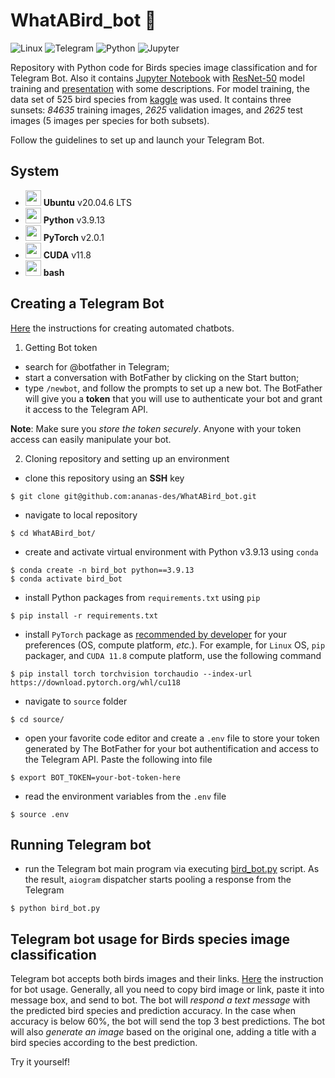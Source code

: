 # WhatABird_bot 🐤

![Linux](https://img.shields.io/badge/Linux-FCC624?style=for-the-badge&logo=linux&logoColor=black) ![Telegram](https://img.shields.io/badge/Telegram-2CA5E0?style=for-the-badge&logo=telegram&logoColor=white) ![Python](https://img.shields.io/badge/Python-3776AB?style=for-the-badge&logo=python&logoColor=white) ![Jupyter](https://img.shields.io/badge/Made%20with-Jupyter-orange?style=for-the-badge&logo=Jupyter)

Repository with Python code for Birds species image classification and for Telegram Bot. Also it contains [Jupyter Notebook](./source/birds_model.ipynb) with [ResNet-50](https://iq.opengenus.org/resnet50-architecture/) model training and [presentation](./What_A_Bird_Bot.pdf) with some descriptions. 
For model training, the data set of 525 bird species from [kaggle](https://www.kaggle.com/datasets/gpiosenka/100-bird-species?resource=download) was used. It contains three sunsets: *84635* training images, *2625* validation images, and *2625* test images (5 images per species for both subsets). 

Follow the guidelines to set up and launch your Telegram Bot.

## System

- <img src="https://github.com/simple-icons/simple-icons/raw/develop/icons/ubuntu.svg" style="height: 25px; width:25px;"/> **Ubuntu** v20.04.6 LTS
- <img src="https://github.com/simple-icons/simple-icons/raw/develop/icons/python.svg" style="height: 25px; width:25px;"/> **Python** v3.9.13
- <img src="https://raw.githubusercontent.com/simple-icons/simple-icons/c44c0a776bfab5924f0ecef7e595be8d8afda2be/icons/pytorch.svg" style="height: 25px; width:25px;"/> **PyTorch** v2.0.1
- <img src="https://raw.githubusercontent.com/simple-icons/simple-icons/c44c0a776bfab5924f0ecef7e595be8d8afda2be/icons/nvidia.svg" style="height: 25px; width:25px;"/> **CUDA** v11.8
- <img src="https://github.com/simple-icons/simple-icons/raw/develop/icons/gnubash.svg" style="height: 25px; width:25px;"/> **bash**

## Creating a Telegram Bot

[Here](https://www.freecodecamp.org/news/how-to-create-a-telegram-bot-using-python/) the instructions for creating automated chatbots.

1. Getting Bot token
- search for @botfather in Telegram;
- start a conversation with BotFather by clicking on the Start button;
- type `/newbot`, and follow the prompts to set up a new bot. The BotFather will give you a **token** that you will use to authenticate your bot and grant it access to the Telegram API.

**Note**: Make sure you *store the token securely*. Anyone with your token access can easily manipulate your bot.

2. Cloning repository and setting up an environment
- clone this repository using an **SSH** key

```
$ git clone git@github.com:ananas-des/WhatABird_bot.git
```

- navigate to local repository

```
$ cd WhatABird_bot/
```

- create and activate virtual environment with Python v3.9.13 using `conda`

```
$ conda create -n bird_bot python==3.9.13
$ conda activate bird_bot
```

- install Python packages from `requirements.txt` using `pip`

```
$ pip install -r requirements.txt
```

- install `PyTorch` package as [recommended by developer](https://pytorch.org/get-started/locally/) for your preferences (OS, compute platform, *etc.*). For example, for `Linux` OS, `pip` packager, and `CUDA 11.8` compute platform, use the following command 

```
$ pip install torch torchvision torchaudio --index-url https://download.pytorch.org/whl/cu118
```

- navigate to `source` folder

```
$ cd source/
```

- open your favorite code editor and create a `.env` file to store your token generated by The BotFather for your bot authentification and access to the Telegram API. Paste the following into file

```
$ export BOT_TOKEN=your-bot-token-here
```

- read the environment variables from the `.env` file

```
$ source .env
```

## Running Telegram bot

- run the Telegram bot main program via executing [bird_bot.py](./source/bird_bot.py) script. As the result, `aiogram` dispatcher starts pooling a response from the Telegram

```
$ python bird_bot.py
```

## Telegram bot usage for Birds species image classification

Telegram bot accepts both birds images and their links. [Here](./bot_instructions.pdf) the instruction for bot usage. Generally, all you need to copy bird image or link, paste it into message box, and send to bot. The bot will *respond a text message* with the predicted bird species and prediction accuracy. In the case when accuracy is below 60%, the bot will send the top 3 best predictions. The bot will also *generate an image* based on the original one, adding a title with a bird species according to the best prediction.

Try it yourself!
